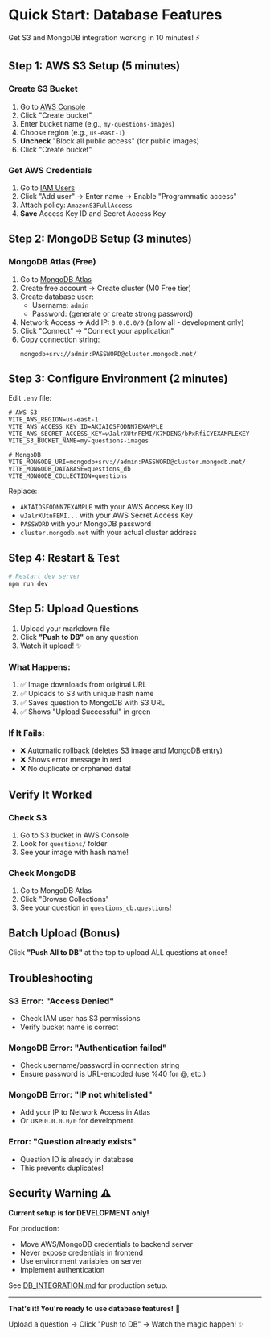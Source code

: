 # Quick Start: Database Features

Get S3 and MongoDB integration working in 10 minutes! ⚡

## Step 1: AWS S3 Setup (5 minutes)

### Create S3 Bucket
1. Go to [AWS Console](https://console.aws.amazon.com/s3/)
2. Click "Create bucket"
3. Enter bucket name (e.g., `my-questions-images`)
4. Choose region (e.g., `us-east-1`)
5. **Uncheck** "Block all public access" (for public images)
6. Click "Create bucket"

### Get AWS Credentials
1. Go to [IAM Users](https://console.aws.amazon.com/iam/home#/users)
2. Click "Add user" → Enter name → Enable "Programmatic access"
3. Attach policy: `AmazonS3FullAccess`
4. **Save** Access Key ID and Secret Access Key

## Step 2: MongoDB Setup (3 minutes)

### MongoDB Atlas (Free)
1. Go to [MongoDB Atlas](https://www.mongodb.com/cloud/atlas/register)
2. Create free account → Create cluster (M0 Free tier)
3. Create database user:
   - Username: `admin`
   - Password: (generate or create strong password)
4. Network Access → Add IP: `0.0.0.0/0` (allow all - development only)
5. Click "Connect" → "Connect your application"
6. Copy connection string:
   ```
   mongodb+srv://admin:PASSWORD@cluster.mongodb.net/
   ```

## Step 3: Configure Environment (2 minutes)

Edit `.env` file:

```env
# AWS S3
VITE_AWS_REGION=us-east-1
VITE_AWS_ACCESS_KEY_ID=AKIAIOSFODNN7EXAMPLE
VITE_AWS_SECRET_ACCESS_KEY=wJalrXUtnFEMI/K7MDENG/bPxRfiCYEXAMPLEKEY
VITE_S3_BUCKET_NAME=my-questions-images

# MongoDB
VITE_MONGODB_URI=mongodb+srv://admin:PASSWORD@cluster.mongodb.net/
VITE_MONGODB_DATABASE=questions_db
VITE_MONGODB_COLLECTION=questions
```

Replace:
- `AKIAIOSFODNN7EXAMPLE` with your AWS Access Key ID
- `wJalrXUtnFEMI...` with your AWS Secret Access Key
- `PASSWORD` with your MongoDB password
- `cluster.mongodb.net` with your actual cluster address

## Step 4: Restart & Test

```bash
# Restart dev server
npm run dev
```

## Step 5: Upload Questions

1. Upload your markdown file
2. Click **"Push to DB"** on any question
3. Watch it upload! ✨

### What Happens:
1. ✅ Image downloads from original URL
2. ✅ Uploads to S3 with unique hash name
3. ✅ Saves question to MongoDB with S3 URL
4. ✅ Shows "Upload Successful" in green

### If It Fails:
- ❌ Automatic rollback (deletes S3 image and MongoDB entry)
- ❌ Shows error message in red
- ❌ No duplicate or orphaned data!

## Verify It Worked

### Check S3
1. Go to S3 bucket in AWS Console
2. Look for `questions/` folder
3. See your image with hash name!

### Check MongoDB
1. Go to MongoDB Atlas
2. Click "Browse Collections"
3. See your question in `questions_db.questions`!

## Batch Upload (Bonus)

Click **"Push All to DB"** at the top to upload ALL questions at once!

## Troubleshooting

### S3 Error: "Access Denied"
- Check IAM user has S3 permissions
- Verify bucket name is correct

### MongoDB Error: "Authentication failed"
- Check username/password in connection string
- Ensure password is URL-encoded (use %40 for @, etc.)

### MongoDB Error: "IP not whitelisted"
- Add your IP to Network Access in Atlas
- Or use `0.0.0.0/0` for development

### Error: "Question already exists"
- Question ID is already in database
- This prevents duplicates!

## Security Warning ⚠️

**Current setup is for DEVELOPMENT only!**

For production:
- Move AWS/MongoDB credentials to backend server
- Never expose credentials in frontend
- Use environment variables on server
- Implement authentication

See [DB_INTEGRATION.md](./DB_INTEGRATION.md) for production setup.

---

**That's it! You're ready to use database features!** 🎉

Upload a question → Click "Push to DB" → Watch the magic happen! ✨
